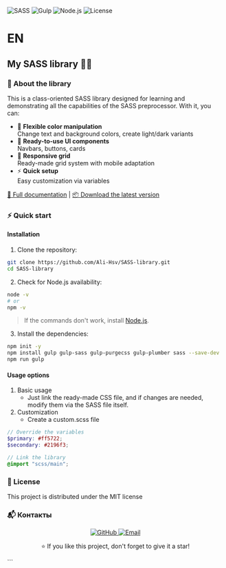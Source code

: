 ![SASS](https://img.shields.io/badge/SASS-hotpink.svg?style=for-the-badge&logo=SASS&logoColor=white)
![Gulp](https://img.shields.io/badge/Gulp-CF4647?style=for-the-badge&logo=gulp&logoColor=white)
![Node.js](https://img.shields.io/badge/Node.js-339933?style=for-the-badge&logo=nodedotjs&logoColor=white)
![License](https://img.shields.io/badge/License-MIT-blue.svg?style=for-the-badge)

# EN

## My SASS library 🎨✨

### 🌟 About the library

This is a class-oriented SASS library designed for learning and demonstrating all the capabilities of the SASS preprocessor. With it, you can:

- 🎨 **Flexible color manipulation**  
  Change text and background colors, create light/dark variants
- 🧩 **Ready-to-use UI components**  
  Navbars, buttons, cards
- 📱 **Responsive grid**  
  Ready-made grid system with mobile adaptation
- ⚡ **Quick setup**  
  Easy customization via variables

[📝 Full documentation](https://ali-hsv.github.io/SASS-library/) | [📦 Download the latest version](https://github.com/Ali-Hsv/SASS-library/archive/refs/heads/main.zip)

### ⚡ Quick start

#### Installation

1. Clone the repository:

```bash
git clone https://github.com/Ali-Hsv/SASS-library.git
cd SASS-library
```

2. Check for Node.js availability:

```bash
node -v
# or
npm -v
```

> If the commands don't work, install [Node.js](https://nodejs.org/en).

3. Install the dependencies:

```bash
npm init -y
npm install gulp gulp-sass gulp-purgecss gulp-plumber sass --save-dev
npm run gulp
```

#### Usage options

1. Basic usage
   - Just link the ready-made CSS file, and if changes are needed, modify them via the SASS file itself.
2. Customization
   - Create a custom.scss file

```scss
// Override the variables
$primary: #ff5722;
$secondary: #2196f3;

// Link the library
@import "scss/main";
```

### 📜 License

This project is distributed under the MIT license

### 📬 Контакты

<div align="center"> <a href="https://github.com/Ali-Hsv"> <img src="https://img.shields.io/badge/GitHub-181717?style=for-the-badge&logo=github&logoColor=white" alt="GitHub"> </a> <a href="mailto:ur@email.com"> <img src="https://img.shields.io/badge/Email-D14836?style=for-the-badge&logo=gmail&logoColor=white" alt="Email"> </a> </div>

<div align="center"> <p>⭐ If you like this project, don't forget to give it a star!</p> </div> ```
